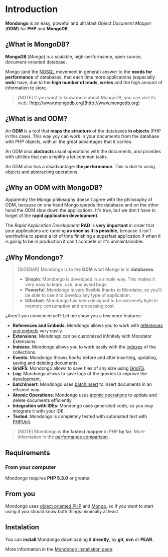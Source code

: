 Introduction
============

**Mondongo** is an easy, poweful and ultrafast *Object Document Mapper*
(**ODM**) for **PHP** and **MongoDB**.

¿What is MongoDB?
----------------

**MongoDB** (*Mongo*) is a scalable, high-performance, open source, document-oriented database.

Mongo (and the [NOSQL](http://en.wikipedia.org/wiki/NoSQL) movement in general) answer to the
**needs for performance** of databases, that each time more applications
(especially **web**) have, due to the
**high number of reads, writes** and the high amount of information to store.

>[NOTE]
>If you want to know more about MongoDB, you can visit its web:
>[http://www.mongodb.org](http://www.mongodb.org)

¿What is and ODM?
---------------

An **ODM** is a tool that **maps the structure** of the databases
**in objects** (PHP in this case). This way yoy can work in your documents
from the database with PHP objects, with all the great advantages that it carries.

An ODM also **abstracts** usual operations with the documents, and
provides with utilities that can simplify a lot common tasks.

An ODM also has a disadvantage: **the performance**. This is due to using
objects and abstracting operations.

¿Why an ODM with MongoDB?
--------------------------

Apparently the Mongo philosophy doesn't agree with the philosophy of ODM,
because on one hand Mongo speeds the database and on the other hand the ODM
slow down the applications. It's true, but we don't have to forget of the
**rapid application development**.

The *Rapid Application Development* **RAD**
is **very important** in order that your applications are running
**as soon as it is possible**, because it isn't worthwhile to spend a lot of time finishing a
superfast application if when it is going to be in production it can't compete or it's unmaintainable.

¿Why Mondongo?
------------------

>[SIDEBAR]
>Mondongo is to the **ODM** what Mongo is to **databases**.
>
>  * **Simple**: Mondongo is developed in a simple way. This makes it very easy to learn, use, and avoid bugs.
>  * **Powerful**: Mondongo is very flexible thanks to Mondator, so you'll be able to use it to develop any type of application.
>  * **Ultrafast**: Mondongo has been designed to be extremely light in memory consumption and processing cost.

¿Aren't you convinced yet? Let me show you a few more features:

  * **References and Embeds**: Mondongo allows you to work with [references and embeds](http://www.mongodb.org/display/DOCS/Schema+Design#SchemaDesign-Embedvs.Reference) very easily.
  * **Extensions**: Mondongo can be customized infinitely with Mondator Extensions.
  * **Indexes**: Mondongo allows you to work easily with the [indexes](http://www.mongodb.org/display/DOCS/Indexes) of the collections.
  * **Events**: Mondongo throws _hooks_ before and after inserting, updating, saving and deleting documents.
  * **GridFS**: Mondongo allows to save files of any size using [GridFS](http://www.mongodb.org/display/DOCS/GridFS).
  * **Log**: Mondongo allows to save logs of the queries to improve the development.
  * **batchInsert**: Mondongo uses [batchInsert](http://www.php.net/manual/en/mongocollection.batchinsert.php) to insert documents in an efficient way.
  * **Atomic Operations**: Mondongo uses [atomic operations](http://www.mongodb.org/display/DOCS/Atomic+Operations) to update and delete documents efficiently.
  * **Integratión with IDEs**: Mondongo uses generated code, so you may integrate it with your IDE.
  * **Tested**: Mondongo is completely tested with automated test with [PHPUnit](http://www.phpunit.de).

>[NOTE]
>Mondongo is **the fastest mapper** in PHP **by far**.
>More information in the
>[performance comparison](http://mondongo.es/performance).

Requirements
------------

### From your computer

Mondongo requires **PHP 5.3.0** or greater.

## From you

Mondongo uses [object oriented PHP](http://www.php.net/manual/en/language.oop5.php)
and [Mongo](http://www.mongodb.org/display/DOCS/Tutorial), so if you want to start using it
you should know both things minimally at least .

Instalation
-----------

You can **install** Mondongo downloading it **directly**, by **git**, **svn** or
**PEAR**.

More information in the [Mondongo installation page](http://mondongo.es/installation).
